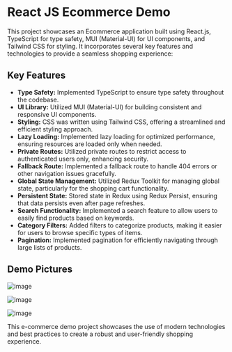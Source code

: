 # React JS Ecommerce Demo

This project showcases an Ecommerce application built using React.js, TypeScript for type safety, MUI (Material-UI) for UI components, and Tailwind CSS for styling. It incorporates several key features and technologies to provide a seamless shopping experience:

## Key Features
- **Type Safety:** Implemented TypeScript to ensure type safety throughout the codebase.
- **UI Library:** Utilized MUI (Material-UI) for building consistent and responsive UI components.
- **Styling:** CSS was written using Tailwind CSS, offering a streamlined and efficient styling approach.
- **Lazy Loading:** Implemented lazy loading for optimized performance, ensuring resources are loaded only when needed.
- **Private Routes:** Utilized private routes to restrict access to authenticated users only, enhancing security.
- **Fallback Route:** Implemented a fallback route to handle 404 errors or other navigation issues gracefully.
- **Global State Management:** Utilized Redux Toolkit for managing global state, particularly for the shopping cart functionality.
- **Persistent State:** Stored state in Redux using Redux Persist, ensuring that data persists even after page refreshes.
- **Search Functionality:** Implemented a search feature to allow users to easily find products based on keywords.
- **Category Filters:** Added filters to categorize products, making it easier for users to browse specific types of items.
- **Pagination:** Implemented pagination for efficiently navigating through large lists of products.

## Demo Pictures

![image](https://github.com/23bimal23/Ecommerce_fakestore_redux/assets/118372992/42bcf013-97b2-4c8b-8101-317098a397cc)


![image](https://github.com/23bimal23/Ecommerce_fakestore_redux/assets/118372992/49685b4a-b699-42d5-adca-50af57c24ebe)

![image](https://github.com/23bimal23/Ecommerce_fakestore_redux/assets/118372992/5caff1ab-b8d9-4b20-a77f-9a91324c286b)


This e-commerce demo project showcases the use of modern technologies and best practices to create a robust and user-friendly shopping experience.

